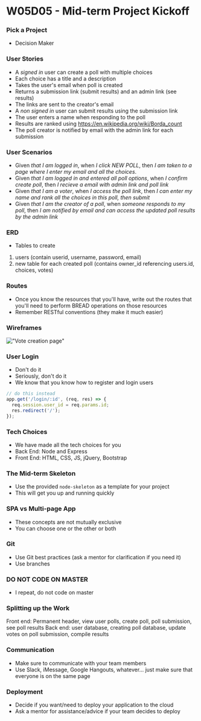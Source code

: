# W05D05 - Mid-term Project Kickoff

### Pick a Project
- Decision Maker

### User Stories
- A _signed in_ user can create a poll with multiple choices
- Each choice has a title and a description
- Takes the user's email when poll is created
- Returns a submission link (submit results) and an admin link (see results)
- The links are sent to the creator's email 
- A _non signed in_ user can submit results using the submission link
- The user enters a name when responding to the poll 
- Results are ranked using https://en.wikipedia.org/wiki/Borda_count
- The poll creator is notified by email with the admin link for each submission


### User Scenarios
- Given _that I am logged in_, when _I click NEW POLL_, then _I am taken to a page where I enter my email and all the choices_.
- Given _that I am logged in and entered all poll options_, when _I confirm create poll_, then _I recieve a email with admin link and poll link_
- Given _that I am a voter_, when _I access the poll link_, then _I can enter my name and rank all the choices in this poll, then submit_
- Given _that I am the creator of a poll_, when _someone responds to my poll_, then _I am notified by email and can access the updated poll results by the admin link_

### ERD
- Tables to create
1. users (contain userid, username, password, email)
2. new table for each created poll (contains owner_id referencing users.id, choices, votes)

### Routes
- Once you know the resources that you'll have, write out the routes that you'll need to perform BREAD operations on those resources
- Remember RESTful conventions (they make it much easier)

### Wireframes
!["Vote creation page"](https://media.discordapp.net/attachments/868198389215555706/868322230738747463/unknown.png?width=724&height=495)

### User Login
- Don't do it
- Seriously, don't do it
- We know that you know how to register and login users

```js
// do this instead
app.get('/login/:id', (req, res) => {
  req.session.user_id = req.params.id;
  res.redirect('/');
});
```

### Tech Choices
- We have made all the tech choices for you
- Back End: Node and Express
- Front End: HTML, CSS, JS, jQuery, Bootstrap

### The Mid-term Skeleton
- Use the provided `node-skeleton` as a template for your project
- This will get you up and running quickly

### SPA vs Multi-page App
- These concepts are not mutually exclusive
- You can choose one or the other or both

### Git
- Use Git best practices (ask a mentor for clarification if you need it)
- Use branches

### DO NOT CODE ON MASTER
- I repeat, do not code on master

### Splitting up the Work
Front end: Permanent header, view user polls, create poll, poll submission, see poll results
Back end: user database, creating poll database, update votes on poll submission, compile results

### Communication
- Make sure to communicate with your team members
- Use Slack, iMessage, Google Hangouts, whatever... just make sure that everyone is on the same page

### Deployment
- Decide if you want/need to deploy your application to the cloud
- Ask a mentor for assistance/advice if your team decides to deploy
